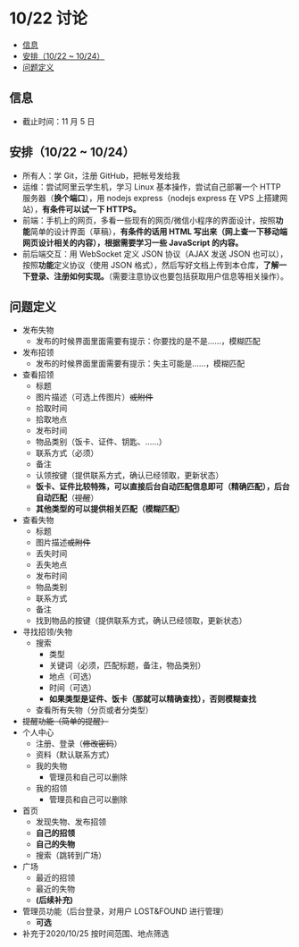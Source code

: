 # 10/22 讨论

<!-- TOC GFM -->

* [信息](#信息)
* [安排（10/22 ~ 10/24）](#安排1022--1024)
* [问题定义](#问题定义)

<!-- /TOC -->

## 信息

- 截止时间：11 月 5 日

## 安排（10/22 ~ 10/24）

- 所有人：学 Git，注册 GitHub，把帐号发给我
- 运维：尝试阿里云学生机，学习 Linux 基本操作，尝试自己部署一个 HTTP 服务器（**换个端口**），用 nodejs express（nodejs express 在 VPS 上搭建网站），**有条件可以试一下 HTTPS。**
- 前端：手机上的网页，多看一些现有的网页/微信小程序的界面设计，按照**功能**简单的设计界面（草稿），**有条件的话用 HTML 写出来（网上查一下移动端网页设计相关的内容），根据需要学习一些 JavaScript 的内容。**
- 前后端交互：用 WebSocket 定义 JSON 协议（AJAX 发送 JSON 也可以），按照**功能**定义协议（使用 JSON 格式），然后写好文档上传到本仓库，**了解一下登录、注册如何实现。**（需要注意协议也要包括获取用户信息等相关操作）。

## 问题定义

- 发布失物
  - 发布的时候界面里面需要有提示：你要找的是不是……，模糊匹配
- 发布招领
  - 发布的时候界面里面需要有提示：失主可能是……，模糊匹配
- 查看招领
  - 标题
  - 图片描述（可选上传图片）~~或附件~~
  - 拾取时间
  - 拾取地点
  - 发布时间
  - 物品类别（饭卡、证件、钥匙、……）
  - 联系方式（必须）
  - 备注
  - 认领按键（提供联系方式，确认已经领取，更新状态）
  - **饭卡、证件比较特殊，可以直接后台自动匹配信息即可（精确匹配），后台自动匹配**（~~提醒~~）
  - **其他类型的可以提供相关匹配（模糊匹配）**
- 查看失物
  - 标题
  - 图片描述~~或附件~~
  - 丢失时间
  - 丢失地点
  - 发布时间
  - 物品类别
  - 联系方式
  - 备注
  - 找到物品的按键（提供联系方式，确认已经领取，更新状态）
- 寻找招领/失物
  - 搜索
    - 类型
    - 关键词（必须，匹配标题，备注，物品类别）
    - 地点（可选）
    - 时间（可选）
    - **如果类型是证件、饭卡（那就可以精确查找），否则模糊查找**
  - 查看所有失物（分页或者分类型）
- ~~提醒功能（简单的提醒）~~
- 个人中心
  - 注册、登录（~~修改密码~~）
  - 资料（默认联系方式）
  - 我的失物
    - 管理员和自己可以删除
  - 我的招领
    - 管理员和自己可以删除
- 首页
  - 发现失物、发布招领
  - **自己的招领**
  - **自己的失物**
  - 搜索（跳转到广场）
- 广场
  - 最近的招领
  - 最近的失物
  - **(后续补充)**
- 管理员功能（后台登录，对用户 LOST&FOUND 进行管理）
  - **可选**
- 补充于2020/10/25 按时间范围、地点筛选